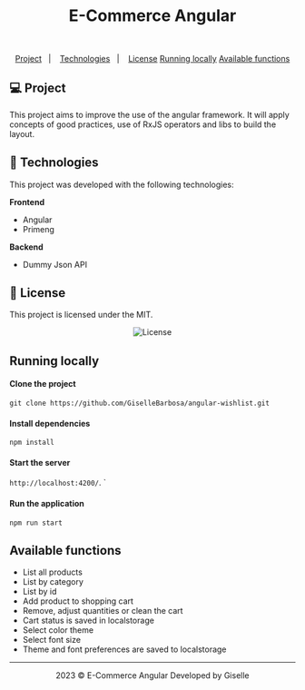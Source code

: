 <h1 align="center"> E-Commerce Angular </h1> <br/>

<p align="center">
  <a href="#-project">Project</a>&nbsp;&nbsp;&nbsp;|&nbsp;&nbsp;&nbsp; 
  <a href="#-technologies">Technologies</a>&nbsp;&nbsp;&nbsp;|&nbsp;&nbsp;&nbsp;  
  <a href="#memo-license">License</a> 
  <a href="#running-locally">Running locally</a> 
  <a href="#available-functions">Available functions</a> 
</p>

## 💻 Project

<p>
This project aims to improve the use of the angular framework. It will apply concepts of good practices, use of RxJS operators and libs to build the layout.<br/>
</p>

## 🚀 Technologies

This project was developed with the following technologies:

**Frontend**

- Angular
- Primeng

**Backend**

- Dummy Json API

## :memo: License

This project is licensed under the MIT. <p align="center">
<img alt="License" src="https://img.shields.io/static/v1?label=license&message=MIT&color=49AA26&labelColor=000000">

</p>

## Running locally

#### Clone the project

`git clone https://github.com/GiselleBarbosa/angular-wishlist.git`

#### Install dependencies

`npm install`

#### Start the server

`http://localhost:4200/`.
`

#### Run the application

`npm run start`

## Available functions

- List all products
- List by category
- List by id
- Add product to shopping cart
- Remove, adjust quantities or clean the cart
- Cart status is saved in localstorage
- Select color theme
- Select font size
- Theme and font preferences are saved to localstorage

---

<p align="center">
2023 © E-Commerce Angular
Developed by Giselle
</p>
